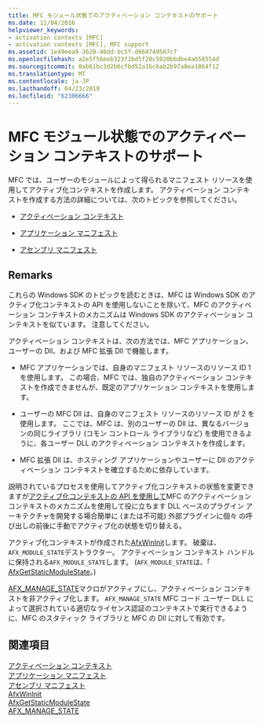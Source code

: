 ```yaml
---
title: MFC モジュール状態でのアクティベーション コンテキストのサポート
ms.date: 11/04/2016
helpviewer_keywords:
- activation contexts [MFC]
- activation contexts [MFC], MFC support
ms.assetid: 1e49eea9-3620-46dd-bc5f-d664749567c7
ms.openlocfilehash: a2e5f56eeb323f1bd5f20c5920bbdbe4a658554d
ms.sourcegitcommit: 0ab61bc3d2b6cfbd52a16c6ab2b97a8ea1864f12
ms.translationtype: MT
ms.contentlocale: ja-JP
ms.lasthandoff: 04/23/2019
ms.locfileid: "62306666"
---
```

# <a name="support-for-activation-contexts-in-the-mfc-module-state"></a>MFC モジュール状態でのアクティベーション コンテキストのサポート

MFC では、ユーザーのモジュールによって得られるマニフェスト リソースを使用してアクティブ化コンテキストを作成します。 アクティベーション コンテキストを作成する方法の詳細については、次のトピックを参照してください。

- [アクティベーション コンテキスト](/windows/desktop/SbsCs/activation-contexts)

- [アプリケーション マニフェスト](/windows/desktop/SbsCs/application-manifests)

- [アセンブリ マニフェスト](/windows/desktop/SbsCs/assembly-manifests)

## <a name="remarks"></a>Remarks

これらの Windows SDK のトピックを読むときは、MFC は Windows SDK のアクティブ化コンテキストの API を使用しないことを除いて、MFC のアクティベーション コンテキストのメカニズムは Windows SDK のアクティベーション コンテキストを似ています。 注意してください。

アクティベーション コンテキストは、次の方法では、MFC アプリケーション、ユーザーの Dll、および MFC 拡張 Dll で機能します。

- MFC アプリケーションでは、自身のマニフェスト リソースのリソース ID 1 を使用します。 この場合、MFC では、独自のアクティベーション コンテキストを作成できませんが、既定のアプリケーション コンテキストを使用します。

- ユーザーの MFC Dll は、自身のマニフェスト リソースのリソース ID が 2 を使用します。 ここでは、MFC は、別のユーザーの Dll は、異なるバージョンの同じライブラリ (コモン コントロール ライブラリなど) を使用できるように、各ユーザー DLL のアクティベーション コンテキストを作成します。

- MFC 拡張 Dll は、ホスティング アプリケーションやユーザーに Dll のアクティベーション コンテキストを確立するために依存しています。

説明されているプロセスを使用してアクティブ化コンテキストの状態を変更できますが[アクティブ化コンテキストの API を使用して](/windows/desktop/SbsCs/using-the-activation-context-api)MFC のアクティベーション コンテキストのメカニズムを使用して役に立ちます DLL ベースのプラグイン アーキテクチャを開発する場合簡単に (または不可能) 外部プラグインに個々 の呼び出しの前後に手動でアクティブ化の状態を切り替える。

アクティブ化コンテキストが作成された[AfxWinInit](../mfc/reference/application-information-and-management.md#afxwininit)します。 破棄は、`AFX_MODULE_STATE`デストラクター。 アクティベーション コンテキスト ハンドルに保持される`AFX_MODULE_STATE`します。 (`AFX_MODULE_STATE`は、「 [AfxGetStaticModuleState](reference/extension-dll-macros.md#afxgetstaticmodulestate)。)

[AFX_MANAGE_STATE](reference/extension-dll-macros.md#afx_manage_state)マクロがアクティブにし、アクティベーション コンテキストを非アクティブ化します。 `AFX_MANAGE_STATE` MFC コード ユーザー DLL によって選択されている適切なライセンス認証のコンテキストで実行できるように、MFC のスタティック ライブラリと MFC の Dll に対して有効です。

## <a name="see-also"></a>関連項目

[アクティベーション コンテキスト](/windows/desktop/SbsCs/activation-contexts)<br/>
[アプリケーション マニフェスト](/windows/desktop/SbsCs/application-manifests)<br/>
[アセンブリ マニフェスト](/windows/desktop/SbsCs/assembly-manifests)<br/>
[AfxWinInit](../mfc/reference/application-information-and-management.md#afxwininit)<br/>
[AfxGetStaticModuleState](reference/extension-dll-macros.md#afxgetstaticmodulestate)<br/>
[AFX_MANAGE_STATE](reference/extension-dll-macros.md#afx_manage_state)
